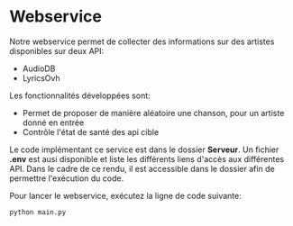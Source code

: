# Webservice
Notre webservice permet de collecter des informations sur des artistes disponibles sur deux API: 

* AudioDB 
* LyricsOvh 

Les fonctionnalités développées sont: 
* Permet de proposer de manière aléatoire une chanson, pour un artiste donné en entrée
* Contrôle l'état de santé des api cible

Le code implémentant ce service est dans le dossier **Serveur**.
Un fichier **.env** est ausi disponible et liste les différents liens d'accès aux différentes API. Dans le cadre de ce rendu, il est accessible dans le dossier afin de permettre l'exécution du code. 

Pour lancer le webservice, exécutez la ligne de code suivante:
```
python main.py
```
